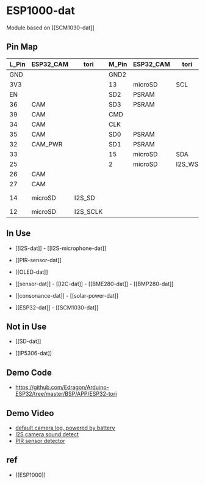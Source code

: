 
# ESP1000-dat

Module based on [[SCM1030-dat]]




## Pin Map 

| L_Pin | ESP32_CAM | tori     | M_Pin | ESP32_CAM | tori   | R_Pin | ESP32_CAM      | tori |
| ----- | --------- | -------- | ----- | --------- | ------ | ----- | -------------- | ---- |
| GND   |           |          | GND2  |           |        | GND   |                |      |
| 3V3   |           |          | 13    | microSD   | SCL    | 23    | CAM            |      |
| EN    |           |          | SD2   | PSRAM     |        | 22    | CAM            |      |
| 36    | CAM       |          | SD3   | PSRAM     |        | TXD0  |                |      |
| 39    | CAM       |          | CMD   |           |        | RXD0  |                | PIR  |
| 34    | CAM       |          | CLK   |           |        | 21    | CAM            |      |
| 35    | CAM       |          | SD0   | PSRAM     |        | --    |                |      |
| 32    | CAM_PWR   |          | SD1   | PSRAM     |        | 19    | CAM            |      |
| 33    |           |          | 15    | microSD   | SDA    | 18    | CAM            |      |
| 25    |           |          | 2     | microSD   | I2S_WS | 5     | CAM            |      |
| 26    | CAM       |          |       |           |        | 17    | PSRAM          |      |
| 27    | CAM       |          |       |           |        | 16    | PSRAM          |      |
| 14    | microSD   | I2S_SD   |       |           |        | 4     | microSD, flash |      |
| 12    | microSD   | I2S_SCLK |       |           |        | 0     | CAM            |      |





## In Use 

- [[I2S-dat]] - [[I2S-microphone-dat]]

- [[PIR-sensor-dat]] 

- [[OLED-dat]] 
  
- [[sensor-dat]] - [[I2C-dat]] - [[BME280-dat]] - [[BMP280-dat]]

- [[consonance-dat]] - [[solar-power-dat]]

- [[ESP32-dat]] - [[SCM1030-dat]]



## Not in Use  

- [[SD-dat]]

- [[IP5306-dat]]


## Demo Code 

- https://github.com/Edragon/Arduino-ESP32/tree/master/BSP/APP/ESP32-tori

## Demo Video 

- [default camera log, powered by battery](https://x.com/electro_phoenix/status/1881569671020949656) 
- [I2S camera sound detect](https://x.com/electro_phoenix/status/1877590478109159437)
- [PIR sensor detector](https://x.com/electro_phoenix/status/1877256534687650008)

## ref 

- [[ESP1000]]